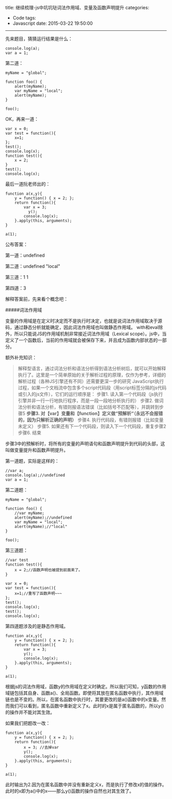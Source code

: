 title: 继续梳理-js中坑坑哒词法作用域、变量及函数声明提升
categories:
  - Code
tags:
  - Javascript
date: 2015-03-22 19:50:00
---
先来题目，猜猜运行结果是什么：
```
console.log(a);
var a = 1;
```
第二道：
```
myName = "global";
 
function foo() {
    alert(myName);
    var myName = "local";
    alert(myName);
}
 
foo();
```
OK，再来一道：
```
var x = 0;
var test = function(){
    x=1;
};
test();
console.log(x);
function test(){
    x = 2;
}
test();
console.log(x);
```
<!-- more -->
最后一道阮老师出的：
```
function a(x,y){
    y = function() { x = 2; };
    return function(){
  	    var x = 3;
	      y();
   	    console.log(x);
    }.apply(this, arguments);
}
 
a(1);
```

公布答案：

第一道：undefined

第二道：undefined  "local"

第三道：1 1

第四道：3

解释答案前，先来看个概念吧：

#####词法作用域

变量的作用域是在定义时决定而不是执行时决定，也就是说词法作用域取决于源码，通过静态分析就能确定，因此词法作用域也叫做静态作用域。 with和eval除外，所以只能说JS的作用域机制非常接近词法作用域（Lexical scope）。js中，当定义了一个函数后，当前的作用域就会被保存下来，并且成为函数内部状态的一部分。

额外补充知识：

>解释型语言，通过词法分析和语法分析得到语法分析树后，就可以开始解释执行了。这里是一个简单原始的关于解析过程的原理，仅作为参考，详细的解析过程（各种JS引擎还有不同）还需要更深一步的研究
JavaScript执行过程，如果一个文档流中包含多个script代码段（用script标签分隔的js代码或引入的js文件），它们的运行顺序是：
步骤1. 读入第一个代码段（js执行引擎并非一行一行地执行程序，而是一段一段地分析执行的）
步骤2. 做词法分析和语法分析，有错则报语法错误（比如括号不匹配等），并跳转到步骤5
**步骤3. 对【var】变量和【function】定义做“预解析“（永远不会报错的，因为只解析正确的声明）**
步骤4. 执行代码段，有错则报错（比如变量未定义）
步骤5. 如果还有下一个代码段，则读入下一个代码段，重复步骤2
步骤6. 结束

步骤3中的预解析时，将所有的变量的声明语句和函数声明提升到代码的头部，这叫做变量提升和函数声明提升。

第一道题，实际是这样的：
```
//var a;
console.log(a);//undefined
var a = 1;
```
第二道题：
```
myName = "global";
 
function foo() {
    //var myName;
    alert(myName);//undefined
    var myName = "local";
    alert(myName);//"local"
}
 
foo();
```
第三道题：
```
//var test
function test(){
    x = 2;//函数声明也被提到前面来了。
}

var x = 0;
var test = function(){
    x=1;//重写了函数声明~~~
};
test();
console.log(x);
test();
console.log(x);
```
第四道题涉及的是静态作用域。
```
function a(x,y){
    y = function() { x = 2; };
    return function(){
        var x = 3;
        y();
        console.log(x);
    }.apply(this, arguments);
}
 
a(1);
```

根据js的词法作用域，函数y的作用域在定义时确定。所以我们可知，y函数的作用域链包括其自身、函数a()、全局函数。即使将其放在匿名函数中执行，其作用域链也是不变的。所以，在匿名函数中执行时，其要更改的是a()函数中的x变量。然而我们可以看到，匿名函数中重新定义了x。此时的x是属于匿名函数的，所以y()的操作并不能对其生效。

如果我们把题改一改：
```
function a(x,y){
    y = function() { x = 2; };
    return function(){
        x = 3; //去掉var
        y();
        console.log(x);
    }.apply(this, arguments);
}
 
a(1);
```

此时输出为2.因为在匿名函数中并没有重新定义x，而是执行了修改x的值的操作。此时的x即为a()中的x——那么y()函数的操作自然也对其生效了。